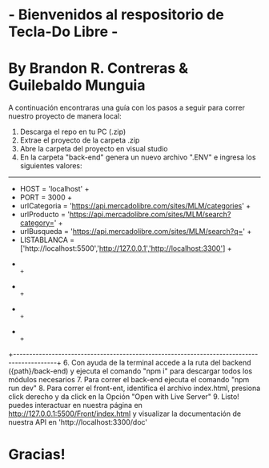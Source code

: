 # - Bienvenidos al respositorio de Tecla-Do Libre -

# By Brandon R. Contreras & Guilebaldo Munguia

A continuación encontraras una guía con los pasos a seguir para correr nuestro proyecto de manera local:

1. Descarga el repo en tu PC (.zip)
2. Extrae el proyecto de la carpeta .zip
3. Abre la carpeta del proyecto en visual studio
4. En la carpeta "back-end" genera un nuevo archivo ".ENV" e ingresa los siguientes valores:
---------------------------------------------------------------------------------------------
+   HOST = 'localhost'                                                                      +
+   PORT = 3000                                                                             +
+   urlCategoria = 'https://api.mercadolibre.com/sites/MLM/categories'                      +
+   urlProducto = 'https://api.mercadolibre.com/sites/MLM/search?category='                 +
+   urlBusqueda = 'https://api.mercadolibre.com/sites/MLM/search?q='                        +
+   LISTABLANCA = ['http://localhost:5500','http://127.0.0.1','http://localhost:3300']      +                                                     
+                                                                                           +
+                                                                                           +
+                                                                                           +
+                                                                                           +
+-------------------------------------------------------------------------------------------+
6. Con ayuda de la terminal accede a la ruta del backend  ({path}/back-end) y ejecuta el comando "npm i" para descargar todos los módulos necesarios
7. Para correr el back-end ejecuta el comando "npm run dev"
8. Para correr el front-ent, identifica el archivo index.html, presiona click derecho y da click en la Opción "Open with Live Server"
9. Listo! puedes interactuar en nuestra página en http://127.0.0.1:5500/Front/index.html y visualizar la documentación de nuestra API en 'http://localhost:3300/doc'



# Gracias!
